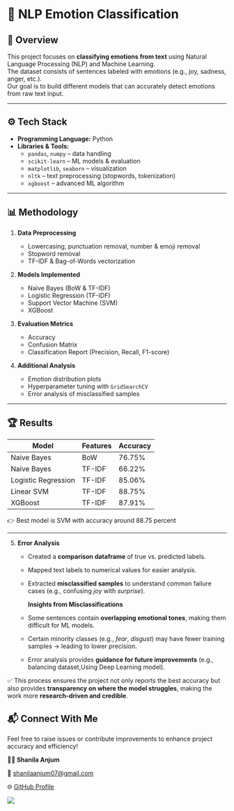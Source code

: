 # 🧠 NLP Emotion Classification  

## 📌 Overview  
This project focuses on **classifying emotions from text** using Natural Language Processing (NLP) and Machine Learning.  
The dataset consists of sentences labeled with emotions (e.g., joy, sadness, anger, etc.).  
Our goal is to build different models that can accurately detect emotions from raw text input.  

---

## ⚙️ Tech Stack  
- **Programming Language:** Python  
- **Libraries & Tools:**  
  - `pandas`, `numpy` – data handling  
  - `scikit-learn` – ML models & evaluation  
  - `matplotlib`, `seaborn` – visualization  
  - `nltk` – text preprocessing (stopwords, tokenization)   
  - `xgboost` – advanced ML algorithm  

---

## 📊 Methodology  
1. **Data Preprocessing**  
   - Lowercasing, punctuation removal, number & emoji removal  
   - Stopword removal  
   - TF-IDF & Bag-of-Words vectorization  

2. **Models Implemented**  
   - Naive Bayes (BoW & TF-IDF)  
   - Logistic Regression (TF-IDF)  
   - Support Vector Machine (SVM)  
   - XGBoost  

3. **Evaluation Metrics**  
   - Accuracy  
   - Confusion Matrix  
   - Classification Report (Precision, Recall, F1-score)  

4. **Additional Analysis**  
   - Emotion distribution plots   
   - Hyperparameter tuning with `GridSearchCV`  
   - Error analysis of misclassified samples 

---

## 🏆 Results  
| Model                 | Features | Accuracy |
|------------------------|----------|----------|
| Naive Bayes            | BoW      | 76.75%      |
| Naive Bayes            | TF-IDF   | 66.22%      |
| Logistic Regression    | TF-IDF   | 85.06%      |
| Linear SVM             | TF-IDF   | 88.75%      |
| XGBoost                | TF-IDF   | 87.91%      |

👉 Best model is SVM with accuracy around 88.75 percent

---

5. **Error Analysis**  
   - Created a **comparison dataframe** of true vs. predicted labels.  
   - Mapped text labels to numerical values for easier analysis.  
   - Extracted **misclassified samples** to understand common failure cases (e.g., confusing *joy* with *surprise*).
  

     **Insights from Misclassifications**  
   - Some sentences contain **overlapping emotional tones**, making them difficult for ML models.  
   - Certain minority classes (e.g., *fear*, *disgust*) may have fewer training samples → leading to lower precision.  
   - Error analysis provides **guidance for future improvements** (e.g., balancing dataset,Using Deep Learning model).  

✅ This process ensures the project not only reports the best accuracy but also provides **transparency on where the model struggles**, making the work more **research-driven and credible**.  

## 📬 Connect With Me

Feel free to raise issues or contribute improvements to enhance project accuracy and efficiency!

**👩‍💻 Shanila Anjum**

📧 [shanilaanjum07@gmail.com](mailto:shanilaanjum07@gmail.com)

🌐 [GitHub Profile](https://github.com/Shaneela07)

 [![](https://img.shields.io/badge/LinkedIn-0077B5?style=for-the-badge&logo=linkedin&logoColor=white)](https://www.linkedin.com/in//shaneela-anjum/)





